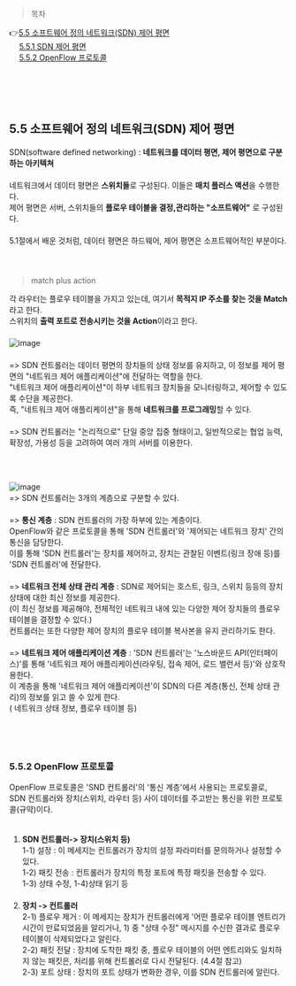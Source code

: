 > 목차

👉[5.5 소프트웨어 정의 네트워크(SDN) 제어 평면](#55-소프트웨어-정의-네트워크SDN-제어-평면)　   
　   [5.5.1 SDN 제어 평면](#551-SDN-제어-평면)　   　   
　   [5.5.2 OpenFlow 프로토콜](#552-OpenFlow-프로토콜)　   
  
　   
　   
 　   
## 5.5 소프트웨어 정의 네트워크(SDN) 제어 평면

SDN(software defined networking) : **네트워크를 데이터 평면, 제어 평면으로 구분하는 아키텍쳐** 　   
 　   
네트워크에서 데이터 평면은 **스위치들**로 구성된다. 이들은 **매치 플러스 액션**을 수행한다.  　   
제어 평면은 서버, 스위치들의 **플로우 테이블을 결정,관리하는 "소프트웨어"** 로 구성된다. 　   
 　   
5.1절에서 배운 것처럼, 데이터 평면은 하드웨어, 제어 평면은 소프트웨어적인 부분이다. 　   
 　   
> match plus action

각 라우터는 플로우 테이블을 가지고 있는데, 여기서 **목적지 IP 주소를 찾는 것을 Match**라고 한다. 　   
스위치의 **출력 포트로 전송시키는 것을 Action**이라고 한다. 　   
 　   
![image](https://github.com/inpink/CS_Networking_Study/assets/108166692/4ec4fe66-c584-4ad0-ba6a-dfbfd21efd76) 　   
 　   
=> SDN 컨트롤러는 데이터 평면의 장치들의 상태 정보를 유지하고, 이 정보를 제어 평면의 "네트워크 제어 애플리케이션"에 전달하는 역할을 한다. 　    
"네트워크 제어 애플리케이션"이 하부 네트워크 장치들을 모니터링하고, 제어할 수 있도록 수단을 제공한다. 　   
즉, "네트워크 제어 애플리케이션"을 통해 **네트워크를 프로그래밍**할 수 있다. 　   
 　   
=> SDN 컨트롤러는 "논리적으로" 단일 중앙 집중 형태이고, 일반적으로는 협업 능력, 확장성, 가용성 등을 고려하여 여러 개의 서버를 이용한다. 　   
 　   
 　   
 　   
![image](https://github.com/inpink/CS_Networking_Study/assets/108166692/d1e3cab8-9b74-4df8-b978-91b2ee1b3f3e) 　   
=> SDN 컨트롤러는 3개의 계층으로 구분할 수 있다.  　   
 　   
=> **통신 계층** : SDN 컨트롤러의 가장 하부에 있는 계층이다. 　   
OpenFlow와 같은 프로토콜을 통해 'SDN 컨트롤러'와 '제어되는 네트워크 장치' 간의 통신을 담당한다. 　   
이를 통해 'SDN 컨트롤러'는 장치를 제어하고, 장치는 관찰된 이벤트(링크 장애 등)를 'SDN 컨트롤러'에 전달한다.　 　   
 　   
=> **네트워크 전체 상태 관리 계층** : SDN로 제어되는 호스트, 링크, 스위치 등등의 장치 상태에 대한 최신 정보를 제공한다. 　   
(이 최신 정보를 제공해야, 전체적인 네트워크 내에 있는 다양한 제어 장치들의 플로우 테이블을 결정할 수 있다.) 　   
컨트롤러는 또한 다양한 제어 장치의 플로우 테이블 복사본을 유지 관리하기도 한다.　 　   
 　   
=> **네트워크 제어 애플리케이션 계층** : 'SDN 컨트롤러'는 '노스바운드 API(인터페이스)'를 통해 '네트워크 제어 애플리케이션(라우팅, 접속 제어, 로드 밸런서 등)'와 상호작용한다. 　 　   
이 계층을 통해 '네트워크 제어 애플리케이션'이 SDN의 다른 계층(통신, 전체 상태 관리)의 정보를 읽고 쓸 수 있게 한다. 　   
( 네트워크 상태 정보, 플로우 테이블 등)　 　   
 　   
 　   
 　   
### 5.5.2 OpenFlow 프로토콜

OpenFlow 프로토콜은 'SND 컨트롤러'의 '통신 계층'에서 사용되는 프로토콜로, 　   
SDN 컨트롤러와 장치(스위치, 라우터 등) 사이 데이터를 주고받는 통신을 위한 프로토콜(규약)이다.　    　   
 　   
1) **SDN 컨트롤러-> 장치(스위치 등)**   
1-1) 설정 : 이 메세지는 컨트롤러가 장치의 설정 파라미터를 문의하거나 설정할 수 있다.　   
1-2) 패킷 전송 : 컨트롤러가 장치의 특정 포트에 특정 패킷을 전송할 수 있다. 　   
1-3) 상태 수정, 1-4)상태 읽기 등 　   
 　   
2) **장치 -> 컨트롤러**　   
2-1) 플로우 제거 : 이 메세지는 장치가 컨트롤러에게 '어떤 플로우 테이블 엔트리가 시간이 만료되었음을 알리거나, 1) 중 "상태 수정" 메시지를 수신한 결과로 플로우 테이블이 삭제되었다고 알린다.　 　      
2-2) 패킷 전달 : 장치에 도착한 패킷 중, 플로우 테이블의 어떤 엔트리와도 일치하지 않는 패킷은, 처리를 위해 컨트롤러로 다시 전달된다. (4.4절 참고) 　   
2-3) 포트 상태 : 장치의 포트 상태가 변화한 경우, 이를 SDN 컨트롤러에 알린다. 　    　   
